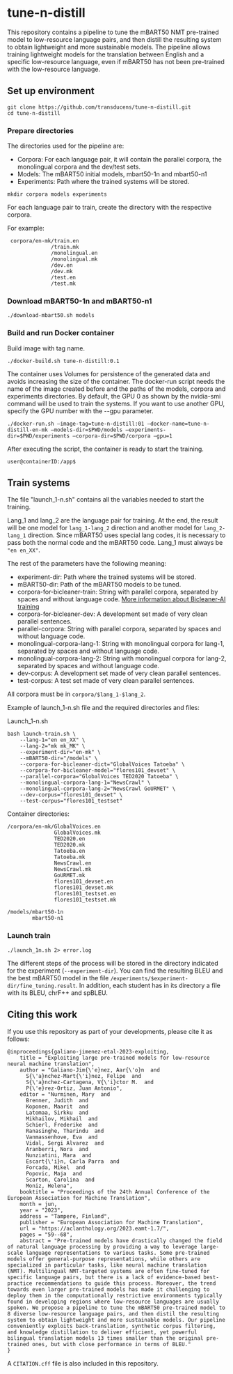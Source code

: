 # tune-n-distill

This repository contains a pipeline to tune the mBART50 NMT pre-trained model to low-resource language pairs, and then distill the resulting system to obtain lightweight and more sustainable models.
The pipeline allows training lightweight models for the translation between English and a specific low-resource language, even if mBART50 has not been pre-trained with the low-resource language.


## Set up environment
```
git clone https://github.com/transducens/tune-n-distill.git
cd tune-n-distill
```

### Prepare directories

The directories used for the pipeline are:
* Corpora: For each language pair, it will contain the parallel corpora, the monolingual corpora and the dev/test sets.
* Models: The mBART50 initial models, mbart50-1n and mbart50-n1
* Experiments: Path where the trained systems will be stored.
```
mkdir corpora models experiments
```
For each language pair to train, create the directory with the respective corpora.

For example:
```
 corpora/en-mk/train.en
              /train.mk
              /monolingual.en
              /monolingual.mk
              /dev.en
              /dev.mk
              /test.en
              /test.mk
```

### Download mBART50-1n and mBART50-n1
```
./download-mbart50.sh models
```

### Build and run Docker container

Build image with tag name.
```
./docker-build.sh tune-n-distill:0.1
```

The container uses Volumes for persistence of the generated data and avoids increasing the size of the container. The docker-run script needs the name of the image created before and the paths of the models, corpora and experiments directories.
By default, the GPU 0 as shown by the nvidia-smi command will be used to train the systems. If you want to use another GPU, specify the GPU number with the --gpu parameter.
```
./docker-run.sh –image-tag=tune-n-distill:01 –docker-name=tune-n-distill-en-mk –models-dir=$PWD/models –experiments-dir=$PWD/experiments –corpora-dir=$PWD/corpora –gpu=1 
```

After executing the script, the container is ready to start the training.

```user@containerID:/app$```

## Train systems
The file "launch_1-n.sh" contains all the variables needed to start the training.

Lang_1 and lang_2 are the language pair for training. At the end, the result will be one model for ```lang_1-lang_2``` direction and another model for ```lang_2-lang_1``` direction. Since mBART50 uses special lang codes, it is necessary to pass both the normal code and the mBART50 code.
Lang_1 must always be ```"en en_XX"```.

The rest of the parameters have the following meaning:

* experiment-dir: Path where the trained systems will be stored.
* mBART50-dir: Path of the mBART50 models to be tuned.
* corpora-for-bicleaner-train: String with parallel corpora, separated by spaces and without language code. [More information about Bicleaner-AI training](https://github.com/bitextor/bicleaner-ai)
* corpora-for-bicleaner-dev: A development set made of very clean parallel sentences.
* parallel-corpora: String with parallel corpora, separated by spaces and without language code.
* monolingual-corpora-lang-1: String with monolingual corpora for lang-1, separated by spaces and without language code.
* monolingual-corpora-lang-2: String with monolingual corpora for lang-2, separated by spaces and without language code.
* dev-corpus: A development set made of very clean parallel sentences.
* test-corpus: A test set made of very clean parallel sentences.

All corpora must be in ```corpora/$lang_1-$lang_2```.

Example of launch_1-n.sh file and the required directories and files:

Launch_1-n.sh
```
bash launch-train.sh \
    --lang-1="en en_XX" \
    --lang-2="mk mk_MK" \
    --experiment-dir="en-mk" \
    --mBART50-dir="/models" \
    --corpora-for-bicleaner-dict="GlobalVoices Tatoeba" \
    --corpora-for-bicleaner-model="flores101_devset" \
    --parallel-corpora="GlobalVoices TED2020 Tatoeba" \
    --monolingual-corpora-lang-1="NewsCrawl" \
    --monolingual-corpora-lang-2="NewsCrawl GoURMET" \
    --dev-corpus="flores101_devset" \
    --test-corpus="flores101_testset"
```

Container directories:
```
/corpora/en-mk/GlobalVoices.en
               GlobalVoices.mk
               TED2020.en
               TED2020.mk
               Tatoeba.en
               Tatoeba.mk
               NewsCrawl.en
               NewsCrawl.mk
               GoURMET.mk
               flores101_devset.en
               flores101_devset.mk
               flores101_testset.en
               flores101_testset.mk

/models/mbart50-1n
        mbart50-n1
```

### Launch train
```
./launch_1n.sh 2> error.log
```

The different steps of the process will be stored in the directory indicated for the experiment (```--experiment-dir```).
You can find the resulting BLEU and the best mBART50 model in the file  ```/experiments/$experiment-dir/fine_tuning.result```.
In addition, each student has in its directory a file with its BLEU, chrF++ and spBLEU.

## Citing this work

If you use this repository as part of your developments, please cite it as follows:

```
@inproceedings{galiano-jimenez-etal-2023-exploiting,
    title = "Exploiting large pre-trained models for low-resource neural machine translation",
    author = "Galiano-Jim{\'e}nez, Aar{\'o}n  and
      S{\'a}nchez-Mart{\'i}nez, Felipe  and
      S{\'a}nchez-Cartagena, V{\'i}ctor M.  and
      P{\'e}rez-Ortiz, Juan Antonio",
    editor = "Nurminen, Mary  and
      Brenner, Judith  and
      Koponen, Maarit  and
      Latomaa, Sirkku  and
      Mikhailov, Mikhail  and
      Schierl, Frederike  and
      Ranasinghe, Tharindu  and
      Vanmassenhove, Eva  and
      Vidal, Sergi Alvarez  and
      Aranberri, Nora  and
      Nunziatini, Mara  and
      Escart{\'i}n, Carla Parra  and
      Forcada, Mikel  and
      Popovic, Maja  and
      Scarton, Carolina  and
      Moniz, Helena",
    booktitle = "Proceedings of the 24th Annual Conference of the European Association for Machine Translation",
    month = jun,
    year = "2023",
    address = "Tampere, Finland",
    publisher = "European Association for Machine Translation",
    url = "https://aclanthology.org/2023.eamt-1.7/",
    pages = "59--68",
    abstract = "Pre-trained models have drastically changed the field of natural language processing by providing a way to leverage large-scale language representations to various tasks. Some pre-trained models offer general-purpose representations, while others are specialized in particular tasks, like neural machine translation (NMT). Multilingual NMT-targeted systems are often fine-tuned for specific language pairs, but there is a lack of evidence-based best-practice recommendations to guide this process. Moreover, the trend towards even larger pre-trained models has made it challenging to deploy them in the computationally restrictive environments typically found in developing regions where low-resource languages are usually spoken. We propose a pipeline to tune the mBART50 pre-trained model to 8 diverse low-resource language pairs, and then distil the resulting system to obtain lightweight and more sustainable models. Our pipeline conveniently exploits back-translation, synthetic corpus filtering, and knowledge distillation to deliver efficient, yet powerful bilingual translation models 13 times smaller than the original pre-trained ones, but with close performance in terms of BLEU."
}
```

A `CITATION.cff` file is also included in this repository.
